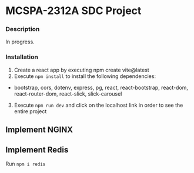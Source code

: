 # MCSPA-2312A SDC Project


### Description
In progress.

### Installation
1) Create a react app by executing npm create vite@latest
2) Execute ``npm install`` to install the following dependencies:
  - bootstrap, cors, dotenv, express, pg, react, react-bootstrap, react-dom, react-router-dom, react-slick, slick-carousel 
3) Execute ``npm run dev`` and click on the localhost link in order to see the entire project


## Implement NGINX


## Implement Redis

Run `` npm i redis ``
